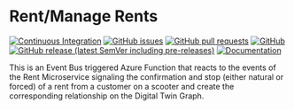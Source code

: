 # Rent/Manage Rents
[![Continuous Integration](https://github.com/e-scooter-2077/rent.manage-rents/actions/workflows/ci.yml/badge.svg?event=push)](https://github.com/e-scooter-2077/rent.manage-rents/actions/workflows/ci.yml)
[![GitHub issues](https://img.shields.io/github/issues-raw/e-scooter-2077/rent.manage-rents?style=plastic)](https://github.com/e-scooter-2077/rent.manage-rents/issues)
[![GitHub pull requests](https://img.shields.io/github/issues-pr-raw/e-scooter-2077/rent.manage-rents?style=plastic)](https://github.com/e-scooter-2077/rent.manage-rents/pulls)
[![GitHub](https://img.shields.io/github/license/e-scooter-2077/rent.manage-rents?style=plastic)](/LICENSE)
[![GitHub release (latest SemVer including pre-releases)](https://img.shields.io/github/v/release/e-scooter-2077/rent.manage-rents?include_prereleases&style=plastic)](https://github.com/e-scooter-2077/rent.manage-rents/releases)
[![Documentation](https://img.shields.io/badge/domain%20/model-click%20here-informational?style=plastic)](https://e-scooter-2077.github.io/documentation/implementation/index.html#event-handling)

This is an Event Bus triggered Azure Function that reacts to the events of the Rent Microservice signaling the confirmation and stop (either natural or forced) of a rent from a customer on a scooter and create the corresponding relationship on the Digital Twin Graph.

